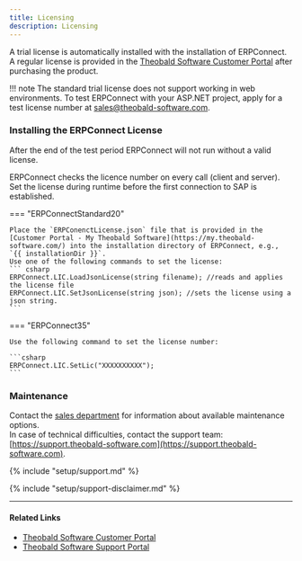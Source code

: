 ```yaml
---
title: Licensing
description: Licensing
---
```


A trial license is automatically installed with the installation of ERPConnect.<br>
A regular license is provided in the [Theobald Software Customer Portal](https://my.theobald-software.com/) after purchasing the product. 

!!! note
    The standard trial license does not support working in web environments.
    To test ERPConnect with your ASP.NET project, apply for a test license number at [sales@theobald-software.com](mailto:sales@theobald-software.com).

### Installing the ERPConnect License 

After the end of the test period ERPConnect will not run without a valid license.

ERPConnect checks the licence number on every call (client and server). 
Set the license during runtime before the first connection to SAP is established.

=== "ERPConnectStandard20"

	Place the `ERPConenctLicense.json` file that is provided in the [Customer Portal - My Theobald Software](https://my.theobald-software.com/) into the installation directory of ERPConnect, e.g., `{{ installationDir }}`.
	Use one of the following commands to set the license:
	``` csharp
	ERPConnect.LIC.LoadJsonLicense(string filename); //reads and applies the license file
	ERPConnect.LIC.SetJsonLicense(string json); //sets the license using a json string.
	```

=== "ERPConnect35"

	Use the following command to set the license number:
	
	```csharp 
	ERPConnect.LIC.SetLic("XXXXXXXXXX");
	```



### Maintenance
Contact the [sales department](mailto:sales@theobald-software.com) for information about available maintenance options.<br>
In case of technical difficulties, contact the support team: [https://support.theobald-software.com](https://support.theobald-software.com).

<!---
### Support
-->
{% include "setup/support.md" %}

{% include "setup/support-disclaimer.md" %}


****
#### Related Links
- [Theobald Software Customer Portal](https://my.theobald-software.com/)
- [Theobald Software Support Portal](https://support.theobald-software.com/helpdesk)
